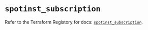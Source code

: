 # `spotinst_subscription`

Refer to the Terraform Registory for docs: [`spotinst_subscription`](https://registry.terraform.io/providers/spotinst/spotinst/1.126.0/docs/resources/subscription).
